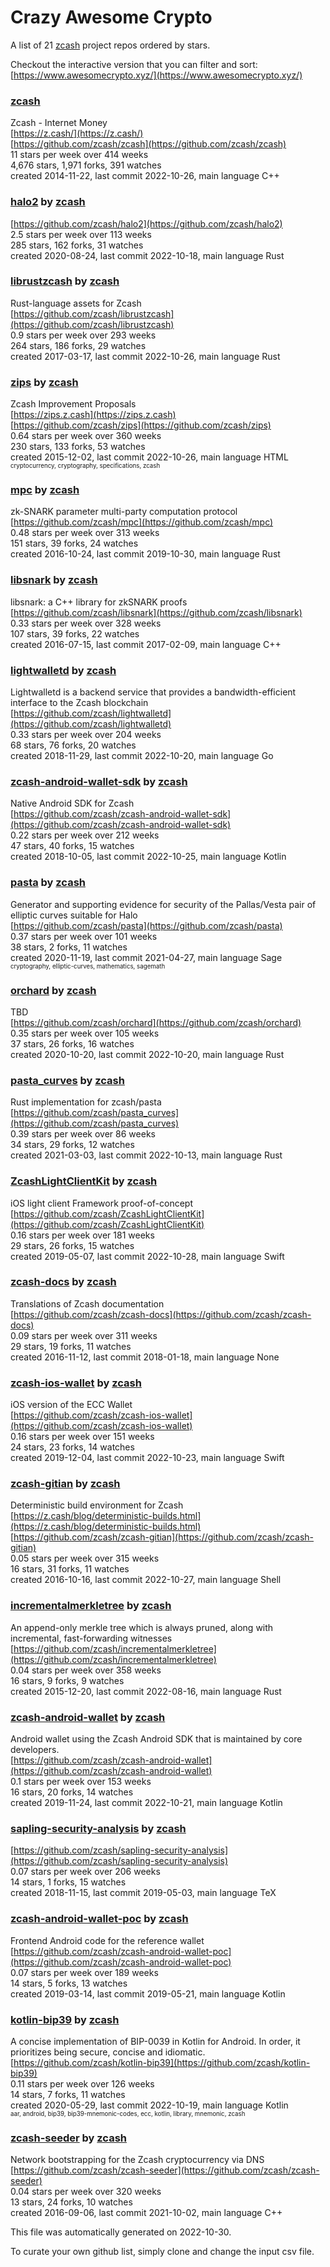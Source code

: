 # Crazy Awesome Crypto
A list of 21 [zcash](https://github.com/zcash) project repos ordered by stars.  

Checkout the interactive version that you can filter and sort: 
[https://www.awesomecrypto.xyz/](https://www.awesomecrypto.xyz/)  


### [zcash](https://github.com/zcash/zcash)  
Zcash - Internet Money  
[https://z.cash/](https://z.cash/)  
[https://github.com/zcash/zcash](https://github.com/zcash/zcash)  
11 stars per week over 414 weeks  
4,676 stars, 1,971 forks, 391 watches  
created 2014-11-22, last commit 2022-10-26, main language C++  


### [halo2](https://github.com/zcash/halo2) by [zcash](https://github.com/zcash)  
  
[https://github.com/zcash/halo2](https://github.com/zcash/halo2)  
2.5 stars per week over 113 weeks  
285 stars, 162 forks, 31 watches  
created 2020-08-24, last commit 2022-10-18, main language Rust  


### [librustzcash](https://github.com/zcash/librustzcash) by [zcash](https://github.com/zcash)  
Rust-language assets for Zcash  
[https://github.com/zcash/librustzcash](https://github.com/zcash/librustzcash)  
0.9 stars per week over 293 weeks  
264 stars, 186 forks, 29 watches  
created 2017-03-17, last commit 2022-10-26, main language Rust  


### [zips](https://github.com/zcash/zips) by [zcash](https://github.com/zcash)  
Zcash Improvement Proposals  
[https://zips.z.cash](https://zips.z.cash)  
[https://github.com/zcash/zips](https://github.com/zcash/zips)  
0.64 stars per week over 360 weeks  
230 stars, 133 forks, 53 watches  
created 2015-12-02, last commit 2022-10-26, main language HTML  
<sub><sup>cryptocurrency, cryptography, specifications, zcash</sup></sub>


### [mpc](https://github.com/zcash/mpc) by [zcash](https://github.com/zcash)  
zk-SNARK parameter multi-party computation protocol  
[https://github.com/zcash/mpc](https://github.com/zcash/mpc)  
0.48 stars per week over 313 weeks  
151 stars, 39 forks, 24 watches  
created 2016-10-24, last commit 2019-10-30, main language Rust  


### [libsnark](https://github.com/zcash/libsnark) by [zcash](https://github.com/zcash)  
libsnark: a C++ library for zkSNARK proofs  
[https://github.com/zcash/libsnark](https://github.com/zcash/libsnark)  
0.33 stars per week over 328 weeks  
107 stars, 39 forks, 22 watches  
created 2016-07-15, last commit 2017-02-09, main language C++  


### [lightwalletd](https://github.com/zcash/lightwalletd) by [zcash](https://github.com/zcash)  
Lightwalletd is a backend service that provides a bandwidth-efficient interface to the Zcash blockchain  
[https://github.com/zcash/lightwalletd](https://github.com/zcash/lightwalletd)  
0.33 stars per week over 204 weeks  
68 stars, 76 forks, 20 watches  
created 2018-11-29, last commit 2022-10-20, main language Go  


### [zcash-android-wallet-sdk](https://github.com/zcash/zcash-android-wallet-sdk) by [zcash](https://github.com/zcash)  
Native Android SDK for Zcash  
[https://github.com/zcash/zcash-android-wallet-sdk](https://github.com/zcash/zcash-android-wallet-sdk)  
0.22 stars per week over 212 weeks  
47 stars, 40 forks, 15 watches  
created 2018-10-05, last commit 2022-10-25, main language Kotlin  


### [pasta](https://github.com/zcash/pasta) by [zcash](https://github.com/zcash)  
Generator and supporting evidence for security of the Pallas/Vesta pair of elliptic curves suitable for Halo  
[https://github.com/zcash/pasta](https://github.com/zcash/pasta)  
0.37 stars per week over 101 weeks  
38 stars, 2 forks, 11 watches  
created 2020-11-19, last commit 2021-04-27, main language Sage  
<sub><sup>cryptography, elliptic-curves, mathematics, sagemath</sup></sub>


### [orchard](https://github.com/zcash/orchard) by [zcash](https://github.com/zcash)  
TBD  
[https://github.com/zcash/orchard](https://github.com/zcash/orchard)  
0.35 stars per week over 105 weeks  
37 stars, 26 forks, 16 watches  
created 2020-10-20, last commit 2022-10-20, main language Rust  


### [pasta_curves](https://github.com/zcash/pasta_curves) by [zcash](https://github.com/zcash)  
Rust implementation for zcash/pasta  
[https://github.com/zcash/pasta_curves](https://github.com/zcash/pasta_curves)  
0.39 stars per week over 86 weeks  
34 stars, 29 forks, 12 watches  
created 2021-03-03, last commit 2022-10-13, main language Rust  


### [ZcashLightClientKit](https://github.com/zcash/ZcashLightClientKit) by [zcash](https://github.com/zcash)  
iOS light client Framework proof-of-concept  
[https://github.com/zcash/ZcashLightClientKit](https://github.com/zcash/ZcashLightClientKit)  
0.16 stars per week over 181 weeks  
29 stars, 26 forks, 15 watches  
created 2019-05-07, last commit 2022-10-28, main language Swift  


### [zcash-docs](https://github.com/zcash/zcash-docs) by [zcash](https://github.com/zcash)  
Translations of Zcash documentation  
[https://github.com/zcash/zcash-docs](https://github.com/zcash/zcash-docs)  
0.09 stars per week over 311 weeks  
29 stars, 19 forks, 11 watches  
created 2016-11-12, last commit 2018-01-18, main language None  


### [zcash-ios-wallet](https://github.com/zcash/zcash-ios-wallet) by [zcash](https://github.com/zcash)  
iOS version of the ECC Wallet  
[https://github.com/zcash/zcash-ios-wallet](https://github.com/zcash/zcash-ios-wallet)  
0.16 stars per week over 151 weeks  
24 stars, 23 forks, 14 watches  
created 2019-12-04, last commit 2022-10-23, main language Swift  


### [zcash-gitian](https://github.com/zcash/zcash-gitian) by [zcash](https://github.com/zcash)  
Deterministic build environment for Zcash  
[https://z.cash/blog/deterministic-builds.html](https://z.cash/blog/deterministic-builds.html)  
[https://github.com/zcash/zcash-gitian](https://github.com/zcash/zcash-gitian)  
0.05 stars per week over 315 weeks  
16 stars, 31 forks, 11 watches  
created 2016-10-16, last commit 2022-10-27, main language Shell  


### [incrementalmerkletree](https://github.com/zcash/incrementalmerkletree) by [zcash](https://github.com/zcash)  
An append-only merkle tree which is always pruned, along with incremental, fast-forwarding witnesses  
[https://github.com/zcash/incrementalmerkletree](https://github.com/zcash/incrementalmerkletree)  
0.04 stars per week over 358 weeks  
16 stars, 9 forks, 9 watches  
created 2015-12-20, last commit 2022-08-16, main language Rust  


### [zcash-android-wallet](https://github.com/zcash/zcash-android-wallet) by [zcash](https://github.com/zcash)  
Android wallet using the Zcash Android SDK that is maintained by core developers.  
[https://github.com/zcash/zcash-android-wallet](https://github.com/zcash/zcash-android-wallet)  
0.1 stars per week over 153 weeks  
16 stars, 20 forks, 14 watches  
created 2019-11-24, last commit 2022-10-21, main language Kotlin  


### [sapling-security-analysis](https://github.com/zcash/sapling-security-analysis) by [zcash](https://github.com/zcash)  
  
[https://github.com/zcash/sapling-security-analysis](https://github.com/zcash/sapling-security-analysis)  
0.07 stars per week over 206 weeks  
14 stars, 1 forks, 15 watches  
created 2018-11-15, last commit 2019-05-03, main language TeX  


### [zcash-android-wallet-poc](https://github.com/zcash/zcash-android-wallet-poc) by [zcash](https://github.com/zcash)  
Frontend Android code for the reference wallet  
[https://github.com/zcash/zcash-android-wallet-poc](https://github.com/zcash/zcash-android-wallet-poc)  
0.07 stars per week over 189 weeks  
14 stars, 5 forks, 13 watches  
created 2019-03-14, last commit 2019-05-21, main language Kotlin  


### [kotlin-bip39](https://github.com/zcash/kotlin-bip39) by [zcash](https://github.com/zcash)  
A concise implementation of BIP-0039 in Kotlin for Android. In order, it prioritizes being secure, concise and idiomatic.  
[https://github.com/zcash/kotlin-bip39](https://github.com/zcash/kotlin-bip39)  
0.11 stars per week over 126 weeks  
14 stars, 7 forks, 11 watches  
created 2020-05-29, last commit 2022-10-19, main language Kotlin  
<sub><sup>aar, android, bip39, bip39-mnemonic-codes, ecc, kotlin, library, mnemonic, zcash</sup></sub>


### [zcash-seeder](https://github.com/zcash/zcash-seeder) by [zcash](https://github.com/zcash)  
Network bootstrapping for the Zcash cryptocurrency via DNS  
[https://github.com/zcash/zcash-seeder](https://github.com/zcash/zcash-seeder)  
0.04 stars per week over 320 weeks  
13 stars, 24 forks, 10 watches  
created 2016-09-06, last commit 2021-10-02, main language C++  


This file was automatically generated on 2022-10-30.  

To curate your own github list, simply clone and change the input csv file.  